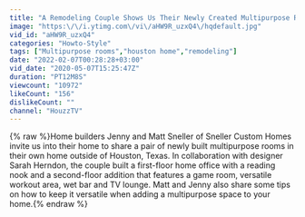 ```yaml
---
title: "A Remodeling Couple Shows Us Their Newly Created Multipurpose Rooms"
image: "https:\/\/i.ytimg.com\/vi\/aHW9R_uzxQ4\/hqdefault.jpg"
vid_id: "aHW9R_uzxQ4"
categories: "Howto-Style"
tags: ["Multipurpose rooms","houston home","remodeling"]
date: "2022-02-07T00:28:28+03:00"
vid_date: "2020-05-07T15:25:47Z"
duration: "PT12M8S"
viewcount: "10972"
likeCount: "156"
dislikeCount: ""
channel: "HouzzTV"
---
```

{% raw %}Home builders Jenny and Matt Sneller of Sneller Custom Homes invite us into their home to share a pair of newly built multipurpose rooms in their own home outside of Houston, Texas. In collaboration with designer Sarah Herndon, the couple built a first-floor home office with a reading nook and a second-floor addition that features a game room, versatile workout area, wet bar and TV lounge.  Matt and Jenny also share some tips on how to keep it versatile when adding a multipurpose space to your home.{% endraw %}
